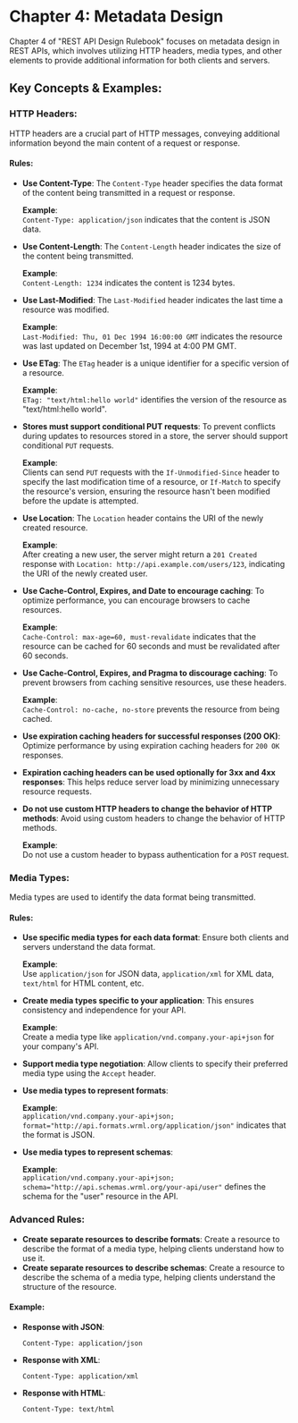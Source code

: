 # Chapter 4: Metadata Design

Chapter 4 of "REST API Design Rulebook" focuses on metadata design in REST APIs, which involves utilizing HTTP headers, media types, and other elements to provide additional information for both clients and servers.

## Key Concepts & Examples:

### HTTP Headers:

HTTP headers are a crucial part of HTTP messages, conveying additional information beyond the main content of a request or response.

#### Rules:

- **Use Content-Type**: The `Content-Type` header specifies the data format of the content being transmitted in a request or response.

  **Example**:  
  `Content-Type: application/json` indicates that the content is JSON data.

- **Use Content-Length**: The `Content-Length` header indicates the size of the content being transmitted.

  **Example**:  
  `Content-Length: 1234` indicates the content is 1234 bytes.

- **Use Last-Modified**: The `Last-Modified` header indicates the last time a resource was modified.

  **Example**:  
  `Last-Modified: Thu, 01 Dec 1994 16:00:00 GMT` indicates the resource was last updated on December 1st, 1994 at 4:00 PM GMT.

- **Use ETag**: The `ETag` header is a unique identifier for a specific version of a resource.

  **Example**:  
  `ETag: "text/html:hello world"` identifies the version of the resource as "text/html:hello world".

- **Stores must support conditional PUT requests**: To prevent conflicts during updates to resources stored in a store, the server should support conditional `PUT` requests.

  **Example**:  
  Clients can send `PUT` requests with the `If-Unmodified-Since` header to specify the last modification time of a resource, or `If-Match` to specify the resource's version, ensuring the resource hasn't been modified before the update is attempted.

- **Use Location**: The `Location` header contains the URI of the newly created resource.

  **Example**:  
  After creating a new user, the server might return a `201 Created` response with `Location: http://api.example.com/users/123`, indicating the URI of the newly created user.

- **Use Cache-Control, Expires, and Date to encourage caching**: To optimize performance, you can encourage browsers to cache resources.

  **Example**:  
  `Cache-Control: max-age=60, must-revalidate` indicates that the resource can be cached for 60 seconds and must be revalidated after 60 seconds.

- **Use Cache-Control, Expires, and Pragma to discourage caching**: To prevent browsers from caching sensitive resources, use these headers.

  **Example**:  
  `Cache-Control: no-cache, no-store` prevents the resource from being cached.

- **Use expiration caching headers for successful responses (200 OK)**: Optimize performance by using expiration caching headers for `200 OK` responses.

- **Expiration caching headers can be used optionally for 3xx and 4xx responses**: This helps reduce server load by minimizing unnecessary resource requests.

- **Do not use custom HTTP headers to change the behavior of HTTP methods**: Avoid using custom headers to change the behavior of HTTP methods.

  **Example**:  
  Do not use a custom header to bypass authentication for a `POST` request.

### Media Types:

Media types are used to identify the data format being transmitted.

#### Rules:

- **Use specific media types for each data format**: Ensure both clients and servers understand the data format.

  **Example**:  
  Use `application/json` for JSON data, `application/xml` for XML data, `text/html` for HTML content, etc.

- **Create media types specific to your application**: This ensures consistency and independence for your API.

  **Example**:  
  Create a media type like `application/vnd.company.your-api+json` for your company's API.

- **Support media type negotiation**: Allow clients to specify their preferred media type using the `Accept` header.

- **Use media types to represent formats**:

  **Example**:  
  `application/vnd.company.your-api+json; format="http://api.formats.wrml.org/application/json"` indicates that the format is JSON.

- **Use media types to represent schemas**:

  **Example**:  
  `application/vnd.company.your-api+json; schema="http://api.schemas.wrml.org/your-api/user"` defines the schema for the "user" resource in the API.

### Advanced Rules:

- **Create separate resources to describe formats**: Create a resource to describe the format of a media type, helping clients understand how to use it.
- **Create separate resources to describe schemas**: Create a resource to describe the schema of a media type, helping clients understand the structure of the resource.

#### Example:

- **Response with JSON**:

  `Content-Type: application/json`

- **Response with XML**:

  `Content-Type: application/xml`

- **Response with HTML**:

  `Content-Type: text/html`
